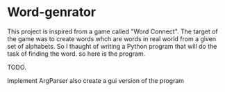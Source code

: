 # Word-genrator
This project is inspired from a game called "Word Connect". The target of the game was to create words whch are words in real world from a given set of alphabets. So I thaught of writing a Python program that will do the task of finding the word. so here is the program.

TODO.

Implement ArgParser
also create a gui version of the program

